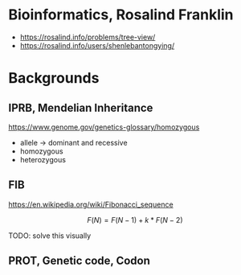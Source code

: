 # Bioinformatics, Rosalind Franklin

+ <https://rosalind.info/problems/tree-view/>
+ <https://rosalind.info/users/shenlebantongying/>

# Backgrounds

## IPRB, Mendelian Inheritance

<https://www.genome.gov/genetics-glossary/homozygous>

- allele -> dominant and recessive
- homozygous
- heterozygous

## FIB

<https://en.wikipedia.org/wiki/Fibonacci_sequence>

$$
F(N) = F(N-1) + k * F(N-2)
$$

TODO: solve this visually

## PROT, Genetic code, Codon
